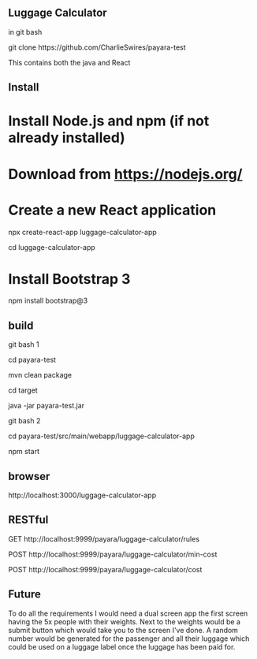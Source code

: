 Luggage Calculator
------------------
<p>in git bash</p>
<p>git clone https://github.com/CharlieSwires/payara-test</p>
<p>This contains both the java and React</p>

Install
-------

# Install Node.js and npm (if not already installed)
# Download from https://nodejs.org/

# Create a new React application

<p>npx create-react-app luggage-calculator-app</p>
<p>cd luggage-calculator-app</p>

# Install Bootstrap 3

<p>npm install bootstrap@3</p>

build
-----
<p>git bash 1</p>
<p>cd payara-test</p>
<p>mvn clean package</p>
<p>cd target</p>
<p>java -jar payara-test.jar</p>
<p>git bash 2</p>
<p>cd payara-test/src/main/webapp/luggage-calculator-app</p>
<p>npm start</p>


browser
-------
<p>http://localhost:3000/luggage-calculator-app</p>


RESTful
-------

<p>GET http://localhost:9999/payara/luggage-calculator/rules</p>
<p>POST http://localhost:9999/payara/luggage-calculator/min-cost</p>
<p>POST http://localhost:9999/payara/luggage-calculator/cost</p>


Future
------

<p>To do all the requirements I would need a dual screen app the first screen having the 5x 
people with their weights. Next to the weights would be a submit button which would
take you to the screen I've done. A random number would be  generated for the passenger and all their luggage which could be used on a luggage label once the luggage has been paid for.</p>
